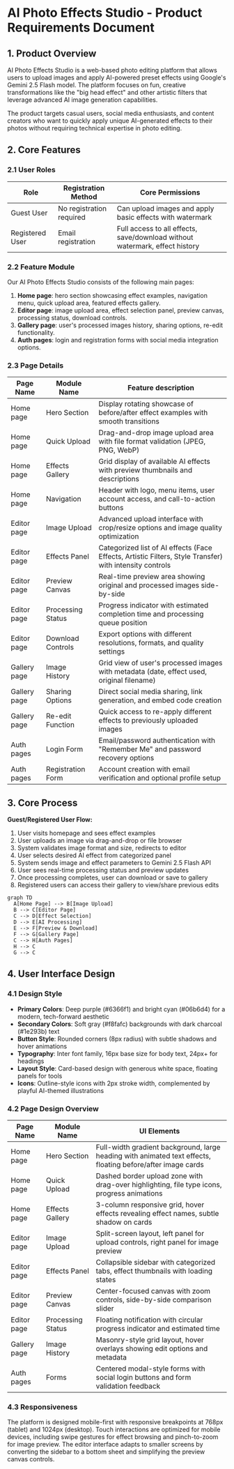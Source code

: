 # AI Photo Effects Studio - Product Requirements Document

## 1. Product Overview
AI Photo Effects Studio is a web-based photo editing platform that allows users to upload images and apply AI-powered preset effects using Google's Gemini 2.5 Flash model. The platform focuses on fun, creative transformations like the "big head effect" and other artistic filters that leverage advanced AI image generation capabilities.

The product targets casual users, social media enthusiasts, and content creators who want to quickly apply unique AI-generated effects to their photos without requiring technical expertise in photo editing.

## 2. Core Features

### 2.1 User Roles
| Role | Registration Method | Core Permissions |
|------|---------------------|------------------|
| Guest User | No registration required | Can upload images and apply basic effects with watermark |
| Registered User | Email registration | Full access to all effects, save/download without watermark, effect history |

### 2.2 Feature Module
Our AI Photo Effects Studio consists of the following main pages:
1. **Home page**: hero section showcasing effect examples, navigation menu, quick upload area, featured effects gallery.
2. **Editor page**: image upload area, effect selection panel, preview canvas, processing status, download controls.
3. **Gallery page**: user's processed images history, sharing options, re-edit functionality.
4. **Auth pages**: login and registration forms with social media integration options.

### 2.3 Page Details
| Page Name | Module Name | Feature description |
|-----------|-------------|---------------------|
| Home page | Hero Section | Display rotating showcase of before/after effect examples with smooth transitions |
| Home page | Quick Upload | Drag-and-drop image upload area with file format validation (JPEG, PNG, WebP) |
| Home page | Effects Gallery | Grid display of available AI effects with preview thumbnails and descriptions |
| Home page | Navigation | Header with logo, menu items, user account access, and call-to-action buttons |
| Editor page | Image Upload | Advanced upload interface with crop/resize options and image quality optimization |
| Editor page | Effects Panel | Categorized list of AI effects (Face Effects, Artistic Filters, Style Transfer) with intensity controls |
| Editor page | Preview Canvas | Real-time preview area showing original and processed images side-by-side |
| Editor page | Processing Status | Progress indicator with estimated completion time and processing queue position |
| Editor page | Download Controls | Export options with different resolutions, formats, and quality settings |
| Gallery page | Image History | Grid view of user's processed images with metadata (date, effect used, original filename) |
| Gallery page | Sharing Options | Direct social media sharing, link generation, and embed code creation |
| Gallery page | Re-edit Function | Quick access to re-apply different effects to previously uploaded images |
| Auth pages | Login Form | Email/password authentication with "Remember Me" and password recovery options |
| Auth pages | Registration Form | Account creation with email verification and optional profile setup |

## 3. Core Process
**Guest/Registered User Flow:**
1. User visits homepage and sees effect examples
2. User uploads an image via drag-and-drop or file browser
3. System validates image format and size, redirects to editor
4. User selects desired AI effect from categorized panel
5. System sends image and effect parameters to Gemini 2.5 Flash API
6. User sees real-time processing status and preview updates
7. Once processing completes, user can download or save to gallery
8. Registered users can access their gallery to view/share previous edits

```mermaid
graph TD
  A[Home Page] --> B[Image Upload]
  B --> C[Editor Page]
  C --> D[Effect Selection]
  D --> E[AI Processing]
  E --> F[Preview & Download]
  F --> G[Gallery Page]
  C --> H[Auth Pages]
  H --> C
  G --> C
```

## 4. User Interface Design
### 4.1 Design Style
- **Primary Colors**: Deep purple (#6366f1) and bright cyan (#06b6d4) for a modern, tech-forward aesthetic
- **Secondary Colors**: Soft gray (#f8fafc) backgrounds with dark charcoal (#1e293b) text
- **Button Style**: Rounded corners (8px radius) with subtle shadows and hover animations
- **Typography**: Inter font family, 16px base size for body text, 24px+ for headings
- **Layout Style**: Card-based design with generous white space, floating panels for tools
- **Icons**: Outline-style icons with 2px stroke width, complemented by playful AI-themed illustrations

### 4.2 Page Design Overview
| Page Name | Module Name | UI Elements |
|-----------|-------------|-------------|
| Home page | Hero Section | Full-width gradient background, large heading with animated text effects, floating before/after image cards |
| Home page | Quick Upload | Dashed border upload zone with drag-over highlighting, file type icons, progress animations |
| Home page | Effects Gallery | 3-column responsive grid, hover effects revealing effect names, subtle shadow on cards |
| Editor page | Image Upload | Split-screen layout, left panel for upload controls, right panel for image preview |
| Editor page | Effects Panel | Collapsible sidebar with categorized tabs, effect thumbnails with loading states |
| Editor page | Preview Canvas | Center-focused canvas with zoom controls, side-by-side comparison slider |
| Editor page | Processing Status | Floating notification with circular progress indicator and estimated time |
| Gallery page | Image History | Masonry-style grid layout, hover overlays showing edit options and metadata |
| Auth pages | Forms | Centered modal-style forms with social login buttons and form validation feedback |

### 4.3 Responsiveness
The platform is designed mobile-first with responsive breakpoints at 768px (tablet) and 1024px (desktop). Touch interactions are optimized for mobile devices, including swipe gestures for effect browsing and pinch-to-zoom for image preview. The editor interface adapts to smaller screens by converting the sidebar to a bottom sheet and simplifying the preview canvas controls.